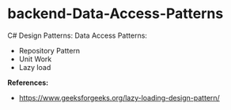 # backend-Data-Access-Patterns
C# Design Patterns: Data Access Patterns:
- Repository Pattern
- Unit Work
- Lazy load

**References:**

- https://www.geeksforgeeks.org/lazy-loading-design-pattern/

